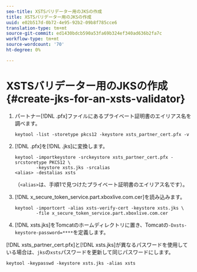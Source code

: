 ```yaml
---
seo-title: XSTSバリデーター用のJKSの作成
title: XSTSバリデーター用のJKSの作成
uuid: e02b517d-0b72-4e95-92b2-09b8f785cce6
translation-type: tm+mt
source-git-commit: ed1430bdcb590a53fa69b324ef340ad636b2fa7c
workflow-type: tm+mt
source-wordcount: '70'
ht-degree: 0%

---
```



# XSTSバリデーター用のJKSの作成{#create-jks-for-an-xsts-validator}

1. パートナー[!DNL .pfx]ファイルにあるプライベート証明書のエイリアス名を調べます。

   ```
   keytool -list -storetype pkcs12 -keystore xsts_partner_cert.pfx -v 
   ```

1. [!DNL .pfx]を[!DNL .jks]に変換します。

   ```
   keytool -importkeystore -srckeystore xsts_partner_cert.pfx -srcstoretype PKCS12 \  
           -keystore xsts.jks -srcalias  
   <alias> -destalias xsts
   ```

   （`<alias>`は、手順1で見つけたプライベート証明書のエイリアス名です）。
1. [!DNL x_secure_token_service.part.xboxlive.com.cer]を読み込みます。

   ```
   keytool -importcert -alias xsts-verify-cert -keystore xsts.jks \  
           -file x_secure_token_service.part.xboxlive.com.cer 
   ```

1. [!DNL xsts.jks]をTomcatのホームディレクトリに置き、Tomcatの`-Dxsts-keystore-password=****`を定義します。

[!DNL xsts_partner_cert.pfx]と[!DNL xsts.jks]が異なるパスワードを使用している場合は、`jks`の`xsts`パスワードを更新して同じパスワードにします。

```
keytool -keypasswd -keystore xsts.jks -alias xsts 
```
